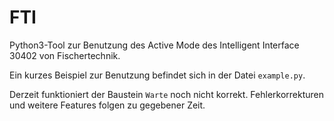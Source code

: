 # FTI

Python3-Tool zur Benutzung des Active Mode des Intelligent Interface 30402 von Fischertechnik.

Ein kurzes Beispiel zur Benutzung befindet sich in der Datei `example.py`.

Derzeit funktioniert der Baustein `Warte` noch nicht korrekt. Fehlerkorrekturen und weitere Features folgen zu gegebener Zeit.

